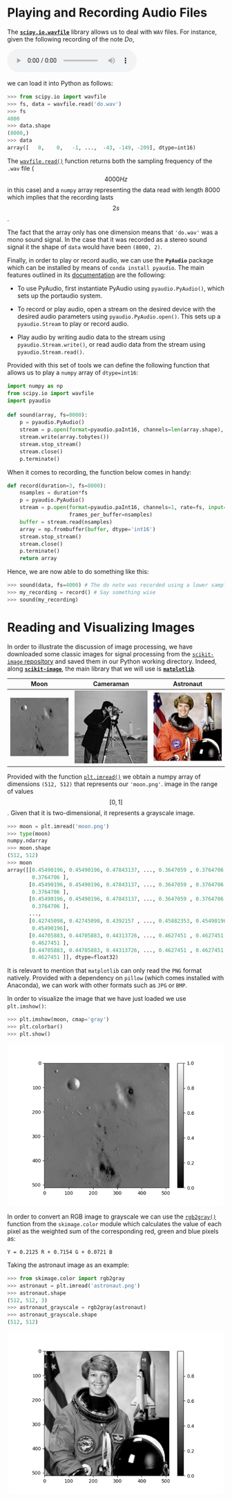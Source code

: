 # Playing and Recording Audio Files

The [**`scipy.io.wavfile`**](https://docs.scipy.org/doc/scipy/reference/tutorial/io.html#module-scipy.io.wavfile) library allows us to deal with `WAV` files. For instance, given the following recording of the note _Do_,

<audio controls>
  <source src="./do.wav" type="audio/wav">
Your browser does not support the audio element.
</audio>

<br>

we can load it into Python as follows:

```python
>>> from scipy.io import wavfile
>>> fs, data = wavfile.read('do.wav')
>>> fs
4000
>>> data.shape
(8000,)
>>> data
array([   0,    0,   -1, ...,  -43, -149, -209], dtype=int16)
```

The [`wavfile.read()`](https://docs.scipy.org/doc/scipy/reference/generated/scipy.io.wavfile.read.html) function returns both the sampling frequency of the `.wav` file ($$4000 Hz$$ in this case) and a `numpy` array representing the data read with length 8000 which implies that the recording lasts $$2s$$.

The fact that the array only has one dimension means that `'do.wav'` was a mono sound signal. In the case that it was recorded as a stereo sound signal it the shape of `data` would have been `(8000, 2)`.

Finally, in order to play or record audio, we can use the **`PyAudio`** package which can be installed by means of `conda install pyaudio`. The main features outlined in its [documentation](https://people.csail.mit.edu/hubert/pyaudio/docs/) are the following:

-   To use PyAudio, first instantiate PyAudio using `pyaudio.PyAudio()`, which sets up the portaudio system.

-   To record or play audio, open a stream on the desired device with the desired audio parameters using `pyaudio.PyAudio.open()`. This sets up a `pyaudio.Stream` to play or record audio.

-   Play audio by writing audio data to the stream using `pyaudio.Stream.write()`, or read audio data from the stream using `pyaudio.Stream.read()`.

Provided with this set of tools we can define the following function that allows us to play a `numpy` array of `dtype=int16`:

 <!-- which provides Python bindings for [`PortAudio`](http://www.portaudio.com/), the cross-platform audio I/O library. -->

```python
import numpy as np
from scipy.io import wavfile
import pyaudio

def sound(array, fs=8000):
    p = pyaudio.PyAudio()
    stream = p.open(format=pyaudio.paInt16, channels=len(array.shape), rate=fs, output=True)
    stream.write(array.tobytes())
    stream.stop_stream()
    stream.close()
    p.terminate()
```

When it comes to recording, the function below comes in handy:

```python
def record(duration=3, fs=8000):
    nsamples = duration*fs
    p = pyaudio.PyAudio()
    stream = p.open(format=pyaudio.paInt16, channels=1, rate=fs, input=True,
                    frames_per_buffer=nsamples)
    buffer = stream.read(nsamples)
    array = np.frombuffer(buffer, dtype='int16')
    stream.stop_stream()
    stream.close()
    p.terminate()
    return array
```

Hence, we are now able to do something like this:

```python
>>> sound(data, fs=4000) # The do note was recorded using a lower sampling frequency of 4000
>>> my_recording = record() # Say something wise
>>> sound(my_recording)
```

# Reading and Visualizing Images

In order to illustrate the discussion of image processing, we have downloaded some classic images for signal processing from the [`scikit-image` repository](https://scikit-image.org/docs/stable/auto_examples/) and saved them in our Python working directory. Indeed, along [**`scikit-image`**](https://scikit-image.org/), the main library that we will use is [**`matplotlib`**](https://matplotlib.org/).

<!--
- [Moon](/upc-python-cookbook/signal-processing/moon.png)
- [Cameraman](/upc-python-cookbook/signal-processing/camera.png)
- [Astronaut](/upc-python-cookbook/signal-processing/astronaut.png)
-->

| Moon          | Cameraman       | Astronaut          |
| ------------- | --------------- | ------------------ |
| ![](moon.png) | ![](camera.png) | ![](astronaut.png) |

<!-- Moreover, the main libraries that we will use are [**`matplotlib`**](https://matplotlib.org/) and [**`scikit-image`**](https://scikit-image.org/). -->

<!-- > Matplotlib is a multi-platform data visualization library built on NumPy arrays and designed to work with the broader SciPy stack.

> As we discussed, the Scipy module is already packed with an extensive list of scientific codes. For that reason, the scikits modules were originally established as a way to try out candidates that could eventually make it into the already stuffed Scipy module, but it turns out that many of these modules became so successful in their own right that they will probably never be integrated into Scipy proper. Some examples include sklearn for machine learning and scikit-image for image processing. -->

Provided with the function [`plt.imread()`](https://matplotlib.org/3.1.1/api/_as_gen/matplotlib.pyplot.imread.html) we obtain a numpy array of dimensions `(512, 512)` that represents our `'moon.png'`. image in the range of values $$[0, 1]$$. Given that it is two-dimensional, it represents a grayscale image.

```python
>>> moon = plt.imread('moon.png')
>>> type(moon)
numpy.ndarray
>>> moon.shape
(512, 512)
>>> moon
array([[0.45490196, 0.45490196, 0.47843137, ..., 0.3647059 , 0.3764706 ,
        0.3764706 ],
       [0.45490196, 0.45490196, 0.47843137, ..., 0.3647059 , 0.3764706 ,
        0.3764706 ],
       [0.45490196, 0.45490196, 0.47843137, ..., 0.3647059 , 0.3764706 ,
        0.3764706 ],
       ...,
       [0.42745098, 0.42745098, 0.4392157 , ..., 0.45882353, 0.45490196,
        0.45490196],
       [0.44705883, 0.44705883, 0.44313726, ..., 0.4627451 , 0.4627451 ,
        0.4627451 ],
       [0.44705883, 0.44705883, 0.44313726, ..., 0.4627451 , 0.4627451 ,
        0.4627451 ]], dtype=float32)
```

It is relevant to mention that `matplotlib` can only read the `PNG` format natively. Provided with a dependency on `pillow` (which comes installed with Anaconda), we can work with other formats such as `JPG` or `BMP`.

In order to visualize the image that we have just loaded we use `plt.imshow()`:

```python
>>> plt.imshow(moon, cmap='gray')
>>> plt.colorbar()
>>> plt.show()
```

<center>
    <img src="./moon_plt.png" alt="Moon", width="500"/>
</center>

In order to convert an RGB image to grayscale we can use the [`rgb2gray()`](https://scikit-image.org/docs/dev/api/skimage.color.html#skimage.color.rgb2gray) function from the `skimage.color` module which calculates the value of each pixel as the weighted sum of the corresponding red, green and blue pixels as:

```
Y = 0.2125 R + 0.7154 G + 0.0721 B
```

Taking the astronaut image as an example:

```python
>>> from skimage.color import rgb2gray
>>> astronaut = plt.imread('astronaut.png')
>>> astronaut.shape
(512, 512, 3)
>>> astronaut_grayscale = rgb2gray(astronaut)
>>> astronaut_grayscale.shape
(512, 512)
```

<center>
    <img src="./astronaut_grayscale.png" alt="Astronaut grayscale", width="500"/>
</center>

<Autors autors="adell"/>
